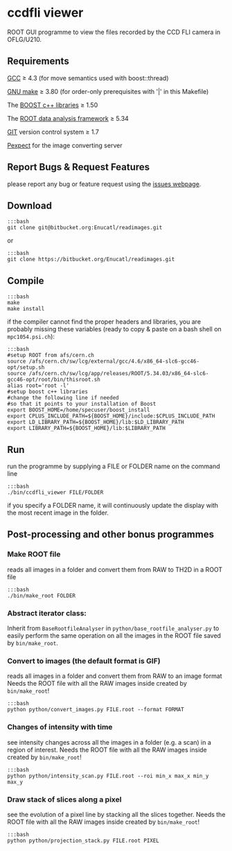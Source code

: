 # ccdfli viewer

ROOT GUI programme to view the files recorded by the CCD
FLI camera in OFLG/U210.


## Requirements

[GCC](gcc.gnu.org "GCC homepage") ≥ 4.3 (for move semantics used with boost::thread)

[GNU make](www.gnu.org/software/make/ "make homepage") ≥ 3.80 (for order-only prerequisites with '|' in this Makefile)

The [BOOST c++ libraries](http://www.boost.org "BOOST homepage") ≥ 1.50

The [ROOT data analysis framework](http://root.cern.ch "ROOT homepage") ≥ 5.34

[GIT](http://git-scm.com/ "GIT homepage") version control system ≥ 1.7

[Pexpect](http://www.noah.org/wiki/pexpect) for the image converting server


## Report Bugs & Request Features

please report any bug or feature request using the [issues webpage](https://bitbucket.org/Enucatl/readimages/issues/new).


## Download

    :::bash
    git clone git@bitbucket.org:Enucatl/readimages.git

or

    :::bash
    git clone https://bitbucket.org/Enucatl/readimages.git

## Compile

    :::bash
    make
    make install


if the compiler cannot find the proper headers and libraries, you are
    probably missing these variables (ready to copy & paste on a bash shell
    on `mpc1054.psi.ch`):

    :::bash
    #setup ROOT from afs/cern.ch
    source /afs/cern.ch/sw/lcg/external/gcc/4.6/x86_64-slc6-gcc46-opt/setup.sh
    source /afs/cern.ch/sw/lcg/app/releases/ROOT/5.34.03/x86_64-slc6-gcc46-opt/root/bin/thisroot.sh
    alias root='root -l'
    #setup boost c++ libraries
    #change the following line if needed
    #so that it points to your installation of Boost
    export BOOST_HOME=/home/specuser/boost_install
    export CPLUS_INCLUDE_PATH=${BOOST_HOME}/include:$CPLUS_INCLUDE_PATH
    export LD_LIBRARY_PATH=${BOOST_HOME}/lib:$LD_LIBRARY_PATH
    export LIBRARY_PATH=${BOOST_HOME}/lib:$LIBRARY_PATH


## Run

run the programme by supplying a FILE or FOLDER name on the command line

    :::bash
    ./bin/ccdfli_viewer FILE/FOLDER

if you specify a FOLDER name, it will continuously update the display with
    the most recent image in the folder.


## Post-processing and other bonus programmes

### Make ROOT file
reads all images in a folder and convert them from RAW to TH2D in a ROOT file 

    :::bash
    ./bin/make_root FOLDER

### Abstract iterator class:
Inherit from `BaseRootfileAnalyser` in `python/base_rootfile_analyser.py` to
easily perform the same operation on all the images in the ROOT file saved
by `bin/make_root`.

### Convert to images (the default format is GIF)
reads all images in a folder and convert them from RAW to an image format
Needs the ROOT file with all the RAW images inside created by `bin/make_root`!

    :::bash
    python python/convert_images.py FILE.root --format FORMAT

### Changes of intensity with time
see intensity changes across all the images in a folder (e.g. a scan) in 
a region of interest.
Needs the ROOT file with all the RAW images inside created by `bin/make_root`!

    :::bash
    python python/intensity_scan.py FILE.root --roi min_x max_x min_y max_y

### Draw stack of slices along a pixel
see the evolution of a pixel line by stacking all the slices together.
Needs the ROOT file with all the RAW images inside created by `bin/make_root`!

    :::bash
    python python/projection_stack.py FILE.root PIXEL
